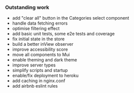 ### Outstanding work

- add "clear all" button in the Categories select component
- handle data fetching errors
- optimise filtering effect
- add basic unit tests, some e2e tests and coverage
- fix initial state in the store
- build a better inView observer
- improve accessibility score
- move all components to Mui
- enable theming and dark theme
- improve server types
- simplify scripts and startup
- enable/fix deployment to heroku
- add caching in nginx.conf
- add airbnb eslint rules
